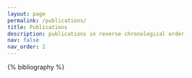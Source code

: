 ```yaml
---
layout: page
permalink: /publications/
title: Publications
description: publications in reverse chronological order
nav: false
nav_order: 2
---
```


<!-- _pages/publications.md -->
<div class="publications">

{% bibliography %}

</div>
